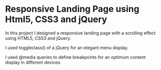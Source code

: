 <h1>Responsive Landing Page using Html5, CSS3 and jQuery </h1>

<p> In this project I designed a responsive landing page with a scrolling effect using HTML5, CSS3 and jQuery. </p>
<p> I used toggleclass() of a jQuery for an elegant menu display. </p>
<p> I used @media queries to define breakpoints for an optimum content display in different devices. </p>
